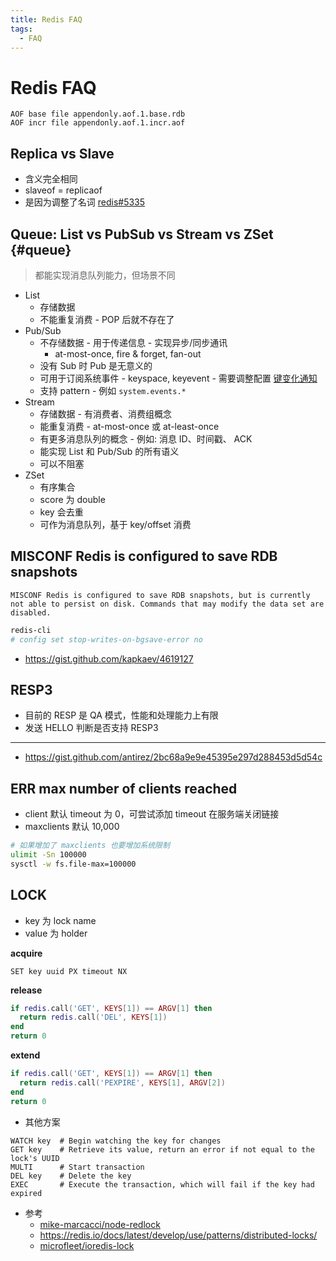 ```yaml
---
title: Redis FAQ
tags:
  - FAQ
---
```


# Redis FAQ

```
AOF base file appendonly.aof.1.base.rdb
AOF incr file appendonly.aof.1.incr.aof
```

## Replica vs Slave

- 含义完全相同
- slaveof = replicaof
- 是因为调整了名词 [redis#5335](https://github.com/redis/redis/issues/5335)

## Queue: List vs PubSub vs Stream vs ZSet {#queue}

> 都能实现消息队列能力，但场景不同

- List
  - 存储数据
  - 不能重复消费 - POP 后就不存在了
- Pub/Sub
  - 不存储数据 - 用于传递信息 - 实现异步/同步通讯
    - at-most-once, fire & forget, fan-out
  - 没有 Sub 时 Pub 是无意义的
  - 可用于订阅系统事件 - keyspace, keyevent - 需要调整配置 [键变化通知](./redis.md#键变化通知)
  - 支持 pattern - 例如 `system.events.*`
- Stream
  - 存储数据 - 有消费者、消费组概念
  - 能重复消费 - at-most-once 或 at-least-once
  - 有更多消息队列的概念 - 例如: 消息 ID、时间戳、 ACK
  - 能实现 List 和 Pub/Sub 的所有语义
  - 可以不阻塞
- ZSet
  - 有序集合
  - score 为 double
  - key 会去重
  - 可作为消息队列，基于 key/offset 消费

## MISCONF Redis is configured to save RDB snapshots

```
MISCONF Redis is configured to save RDB snapshots, but is currently not able to persist on disk. Commands that may modify the data set are disabled.
```

```bash
redis-cli
# config set stop-writes-on-bgsave-error no
```

- https://gist.github.com/kapkaev/4619127

## RESP3

- 目前的 RESP 是 QA 模式，性能和处理能力上有限
- 发送 HELLO 判断是否支持 RESP3

---

- https://gist.github.com/antirez/2bc68a9e9e45395e297d288453d5d54c

## ERR max number of clients reached

- client 默认 timeout 为 0，可尝试添加 timeout 在服务端关闭链接
- maxclients 默认 10,000

```bash
# 如果增加了 maxclients 也要增加系统限制
ulimit -Sn 100000
sysctl -w fs.file-max=100000
```

## LOCK

- key 为 lock name
- value 为 holder

**acquire**

```
SET key uuid PX timeout NX
```

**release**

```lua
if redis.call('GET', KEYS[1]) == ARGV[1] then
  return redis.call('DEL', KEYS[1])
end
return 0
```

**extend**

```lua
if redis.call('GET', KEYS[1]) == ARGV[1] then
  return redis.call('PEXPIRE', KEYS[1], ARGV[2])
end
return 0
```

- 其他方案

```
WATCH key  # Begin watching the key for changes
GET key    # Retrieve its value, return an error if not equal to the lock's UUID
MULTI      # Start transaction
DEL key    # Delete the key
EXEC       # Execute the transaction, which will fail if the key had expired
```

- 参考
  - [mike-marcacci/node-redlock](https://github.com/mike-marcacci/node-redlock)
  - https://redis.io/docs/latest/develop/use/patterns/distributed-locks/
  - [microfleet/ioredis-lock](https://github.com/microfleet/ioredis-lock)
